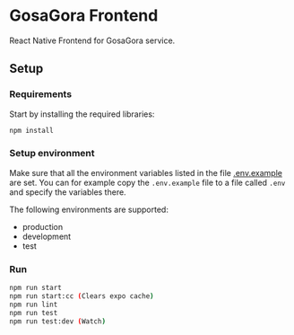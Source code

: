 # GosaGora Frontend
React Native Frontend for GosaGora service.

## Setup

### Requirements
Start by installing the required libraries:
```bash
npm install
```

### Setup environment
Make sure that all the environment variables listed in the file [.env.example](https://github.com/kordaniel/gosagora/blob/main/frontend/.env.example) are set. You can for example copy the `.env.example` file to a file called `.env` and specify the variables there.

The following environments are supported:
- production
- development
- test

### Run
```bash
npm run start
npm run start:cc (Clears expo cache)
npm run lint
npm run test
npm run test:dev (Watch)
```
